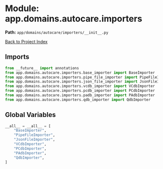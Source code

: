 # Module: app.domains.autocare.importers

**Path:** `app/domains/autocare/importers/__init__.py`

[Back to Project Index](../../../../../index.md)

## Imports
```python
from __future__ import annotations
from app.domains.autocare.importers.base_importer import BaseImporter
from app.domains.autocare.importers.pipe_file_importer import PipeFileImporter
from app.domains.autocare.importers.json_file_importer import JsonFileImporter
from app.domains.autocare.importers.vcdb_importer import VCdbImporter
from app.domains.autocare.importers.pcdb_importer import PCdbImporter
from app.domains.autocare.importers.padb_importer import PAdbImporter
from app.domains.autocare.importers.qdb_importer import QdbImporter
```

## Global Variables
```python
__all__ = __all__ = [
    "BaseImporter",
    "PipeFileImporter",
    "JsonFileImporter",
    "VCdbImporter",
    "PCdbImporter",
    "PAdbImporter",
    "QdbImporter",
]
```
